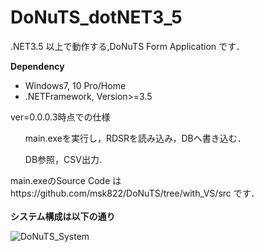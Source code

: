 # DoNuTS_dotNET3_5
.NET3.5 以上で動作する,DoNuTS Form Application です．

<dev>
<b>
Dependency
</b>
<ul>
<li>
Windows7, 10 Pro/Home
</li>
<li>
.NETFramework, Version>=3.5
</li>
</ul>
</dev>
<dev>
ver=0.0.0.3時点での仕様
<ul>
main.exeを実行し，RDSRを読み込み，DBへ書き込む．
</ul>
<ul>
DB参照，CSV出力.
</ul>
main.exeのSource Code は　https://github.com/msk822/DoNuTS/tree/with_VS/src
です．
</dev>
<br>
<br>
<dev>
<b>システム構成は以下の通り</b>

![DoNuTS_System](https://user-images.githubusercontent.com/61895986/127736671-c3f93c6a-604d-4ac4-8c55-688f78bd6d7c.jpg)
</dev>
